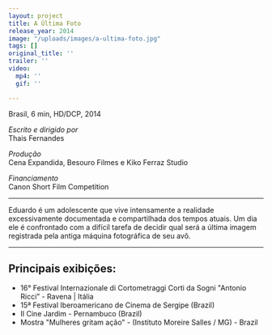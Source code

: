 ```yaml
---
layout: project
title: A Última Foto
release_year: 2014
image: "/uploads/images/a-ultima-foto.jpg"
tags: []
original_title: ''
trailer: ''
video:
  mp4: ''
  gif: ''

---
```

Brasil, 6 min, HD/DCP, 2014

_Escrito e dirigido por_  
Thais Fernandes

_Produção_  
Cena Expandida, Besouro Filmes e Kiko Ferraz Studio

_Financiamento_  
Canon Short Film Competition

***

Eduardo é um adolescente que vive intensamente a realidade excessivamente documentada e compartilhada dos tempos atuais. Um dia ele é confrontado com a difícil tarefa de decidir qual será a última imagem registrada pela antiga máquina fotográfica de seu avô.

***

## Principais exibições:

* 16° Festival Internazionale di Cortometraggi Corti da Sogni "Antonio Ricci” - Ravena | Itália
* 15ª Festival Iberoamericano de Cinema de Sergipe (Brazil)
* II Cine Jardim - Pernambuco (Brazil)
* Mostra "Mulheres gritam ação" - (Instituto Moreire Salles / MG) - Brazil